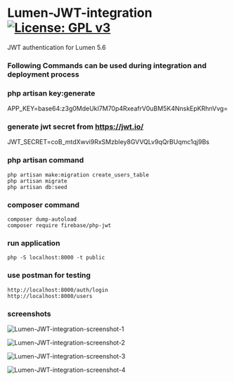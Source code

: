 # Lumen-JWT-integration [![License: GPL v3](https://img.shields.io/badge/License-GPL%20v3-blue.svg)](https://www.gnu.org/licenses/gpl-3.0)
JWT authentication for Lumen 5.6

### Following Commands can be used during integration and deployment process
### php artisan key:generate
APP_KEY=base64:z3g0MdeUkI7M70p4RxeafrV0uBM5K4NnskEpKRhnVvg=

### generate jwt secret from https://jwt.io/
JWT_SECRET=coB_mtdXwvi9RxSMzbIey8GVVQLv9qQrBUqmc1qj9Bs

### php artisan command
	php artisan make:migration create_users_table
	php artisan migrate
	php artisan db:seed

### composer command
	composer dump-autoload
	composer require firebase/php-jwt

### run application
	php -S localhost:8000 -t public


### use postman for testing
	http://localhost:8000/auth/login
	http://localhost:8000/users

### screenshots

![Lumen-JWT-integration-screenshot-1](https://github.com/truelineinfotech/Lumen-JWT-integration/blob/master/screenshots/lumen-jwt-1.PNG)

![Lumen-JWT-integration-screenshot-2](https://github.com/truelineinfotech/Lumen-JWT-integration/blob/master/screenshots/lumen-jwt-2.PNG)

![Lumen-JWT-integration-screenshot-3](https://github.com/truelineinfotech/Lumen-JWT-integration/blob/master/screenshots/lumen-jwt-3.PNG)

![Lumen-JWT-integration-screenshot-4](https://github.com/truelineinfotech/Lumen-JWT-integration/blob/master/screenshots/lumen-jwt-4.PNG)
